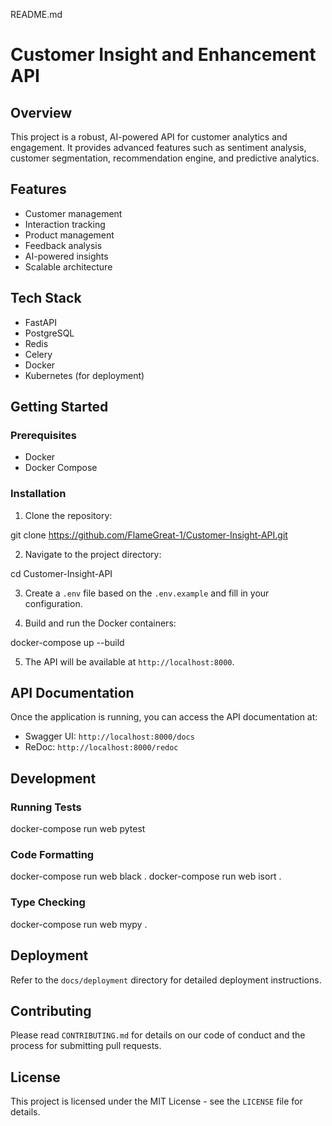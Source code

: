 README.md


# Customer Insight and Enhancement API

## Overview
This project is a robust, AI-powered API for customer analytics and engagement. It provides advanced features such as sentiment analysis, customer segmentation, recommendation engine, and predictive analytics.

## Features
- Customer management
- Interaction tracking
- Product management
- Feedback analysis
- AI-powered insights
- Scalable architecture

## Tech Stack
- FastAPI
- PostgreSQL
- Redis
- Celery
- Docker
- Kubernetes (for deployment)

## Getting Started

### Prerequisites
- Docker
- Docker Compose

### Installation
1. Clone the repository:


git clone https://github.com/FlameGreat-1/Customer-Insight-API.git

2. Navigate to the project directory:


cd Customer-Insight-API

3. Create a `.env` file based on the `.env.example` and fill in your configuration.

4. Build and run the Docker containers:


docker-compose up --build


5. The API will be available at `http://localhost:8000`.

## API Documentation
Once the application is running, you can access the API documentation at:
- Swagger UI: `http://localhost:8000/docs`
- ReDoc: `http://localhost:8000/redoc`

## Development

### Running Tests


docker-compose run web pytest


### Code Formatting


docker-compose run web black .
docker-compose run web isort .


### Type Checking


docker-compose run web mypy .


## Deployment
Refer to the `docs/deployment` directory for detailed deployment instructions.

## Contributing
Please read `CONTRIBUTING.md` for details on our code of conduct and the process for submitting pull requests.

## License
This project is licensed under the MIT License - see the `LICENSE` file for details.
